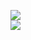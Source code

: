 [![](https://img.shields.io/badge/Made%20With-Github%20Spray-lightgrey.svg?style=for-the-badge&logo=github)](https://github.com/Annihil/github-spray#16068)  
[![](https://i.imgur.com/2DrTn0Z.gif)](https://github.com/Annihil/github-spray)